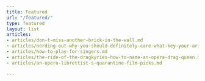 ```yaml
---
title: Featured
url: "/featured/"
type: featured
layout: list
articles:
- articles/don-t-miss-another-brick-in-the-wall.md
- articles/nerding-out-why-you-should-definitely-care-what-key-your-aria-is-in.md
- articles/how-to-play-for-singers.md
- articles/the-ride-of-the-dragkyries-how-to-name-an-opera-drag-queen.md
- articles/an-opera-librettist-s-quarantine-film-picks.md

---
```

